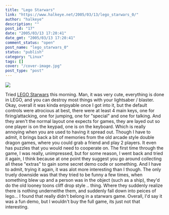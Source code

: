 ```yaml
---
title: "Lego Starwars"
link: "https://www.halkeye.net/2005/03/13/lego_starwars_0/"
author: "halkeye"
description: ""
post_id: "17"
date: "2005/03/13 17:20:41"
date_gmt: "2005/03/13 17:20:41"
comment_status: "open"
post_name: "lego_starwars_0"
status: "publish"
category: "Linux"
tags: []
cover: "/cover-image.jpg"
post_type: "post"
---
```


![](http://pics.halkeye.net/pic/00673e1e/t644b)

Tried [LEGO Starwars](http://www.3dgamers.com/games/legostarwars/) this morning. Man, it was very cute, everything is done in LEGO, and you can destroy most things with your lightsaber / blaster. Okay, overall it was kinda enjoyable once I got into it, but the default controls were atrocious at best, there were at least 4 main keys, one for firing/attacking, one for jumping, one for "special" and one for talking. And they aren't the normal layout one expects for games, they are layed out so one player is on the keypad, one is on the keyboard. Which is really annoying when you are used to having it spread out. Though I have to admit, it brings back a bit of memories from the old arcade style double dragon games, where you could grab a friend and play 2 players. It even has puzzles that you would need to cooperate on. The first time through the game, I was really, unimpressed, but for some reason, I went back and tried it again, I think because at one point they suggest you go around collecting all these "extras" to gain some secret demo code or something. And I have to admit, trying it again, it was alot more interesting than I though. The only truely downside was that they tried to be funny a few times, when something blew up and a person was in the object (such as a ship), they'd do the old looney toons cliff drop style .. thing. Where they suddenly realize there is nothing underneithe them, and suddenly fall down into peices of lego... I found that really didn't belong in a starwars game. Overall, I'd say it was a fun demo, but I wouldn't buy the full game, its just not that interesting.
